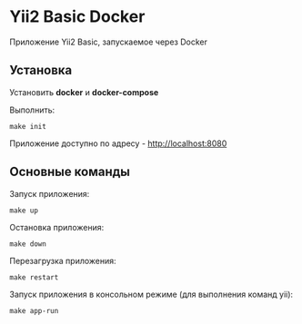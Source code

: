 # Yii2 Basic Docker

Приложение Yii2 Basic, запускаемое через Docker

## Установка

Установить **docker** и **docker-compose**

Выполнить:
```
make init
```

Приложение доступно по адресу - [http://localhost:8080](http://localhost:8080)

## Основные команды

Запуск приложения:
```
make up
```

Остановка приложения:
```
make down
```

Перезагрузка приложения:
```
make restart
```

Запуск приложения в консольном режиме (для выполнения команд yii):
```
make app-run
```